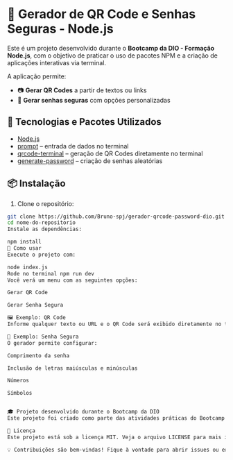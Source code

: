 # 🔐 Gerador de QR Code e Senhas Seguras - Node.js

Este é um projeto desenvolvido durante o **Bootcamp da DIO - Formação Node.js**, com o objetivo de praticar o uso de pacotes NPM e a criação de aplicações interativas via terminal.

A aplicação permite:

- 📷 **Gerar QR Codes** a partir de textos ou links
- 🔑 **Gerar senhas seguras** com opções personalizadas

## 🚀 Tecnologias e Pacotes Utilizados

- [Node.js](https://nodejs.org/)
- [prompt](https://www.npmjs.com/package/prompt) – entrada de dados no terminal
- [qrcode-terminal](https://www.npmjs.com/package/qrcode-terminal) – geração de QR Codes diretamente no terminal
- [generate-password](https://www.npmjs.com/package/generate-password) – criação de senhas aleatórias

## 📦 Instalação

1. Clone o repositório:

```bash
git clone https://github.com/Bruno-spj/gerador-qrcode-password-dio.git
cd nome-do-repositorio
Instale as dependências:

npm install
🧪 Como usar
Execute o projeto com:

node index.js
Rode no terminal npm run dev
Você verá um menu com as seguintes opções:

Gerar QR Code

Gerar Senha Segura

🖼️ Exemplo: QR Code
Informe qualquer texto ou URL e o QR Code será exibido diretamente no terminal.

🔐 Exemplo: Senha Segura
O gerador permite configurar:

Comprimento da senha

Inclusão de letras maiúsculas e minúsculas

Números

Símbolos


🎓 Projeto desenvolvido durante o Bootcamp da DIO
Este projeto foi criado como parte das atividades práticas do Bootcamp DIO - Node.js Developer, reforçando os conceitos de entrada de dados, modularização e uso de pacotes NPM no desenvolvimento backend com JavaScript.

📄 Licença
Este projeto está sob a licença MIT. Veja o arquivo LICENSE para mais informações.

💡 Contribuições são bem-vindas! Fique à vontade para abrir issues ou enviar PRs.













